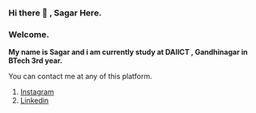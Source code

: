 ### Hi there 👋 , Sagar Here.

### Welcome.

__My name is Sagar and i am currently study at DAIICT , Gandhinagar in BTech 3rd year.__

You can contact me at any of this platform.

1. [Instagram](https://www.instagram.com/cer_sagar/)
2. [Linkedin](https://www.linkedin.com/in/sagar-dhandhalya-50667217a/)
